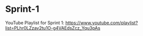# Sprint-1
YouTube Playlist for Sprint 1:
https://www.youtube.com/playlist?list=PLhr0LZzav2tu1O-g4VAEdsZcz_Yqu3pAs
